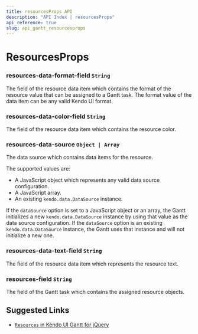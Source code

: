 ```yaml
---
title: resourcesProps API
description: "API Index | resourcesProps"
api_reference: true
slug: api_gantt_resourcesprops
---
```


# ResourcesProps

### resources-data-format-field `String`

The field of the resource data item which contains the format of the resource value that can be assigned to a Gantt task. The format value of the  data item can be any valid Kendo UI format.

### resources-data-color-field `String`

The field of the resource data item which contains the resource color.

### resources-data-source `Object | Array`

The data source which contains data items for the resource.

The supported values are:

* A JavaScript object which represents any valid data source configuration.
* A JavaScript array.
* An existing `kendo.data.DataSource` instance.

If the `dataSource` option is set to a JavaScript object or an array, the Gantt initializes a new `kendo.data.DataSource` instance by using that value as the data source configuration. If the `dataSource` option is an existing `kendo.data.DataSource` instance, the Gantt uses that instance and will not initialize a new one.

### resources-data-text-field `String`

The field of the resource data item which represents the resource text.

### resources-field `String`

The field of the Gantt task which contains the assigned resource objects.

## Suggested Links

* [`Resources` in Kendo UI Gantt for jQuery](https://docs.telerik.com/kendo-ui/api/javascript/ui/gantt/configuration/resources)
